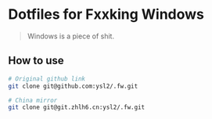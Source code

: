 # Dotfiles for Fxxking Windows

> Windows is a piece of shit.

## How to use

```bash
# Original github link
git clone git@github.com:ysl2/.fw.git

# China mirror
git clone git@git.zhlh6.cn:ysl2/.fw.git
```

